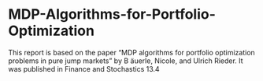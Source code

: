 # MDP-Algorithms-for-Portfolio-Optimization


This report is based on the paper “MDP algorithms for portfolio optimization problems in pure jump markets” by B ̈auerle, Nicole, and Ulrich Rieder. It was published in Finance and Stochastics 13.4
